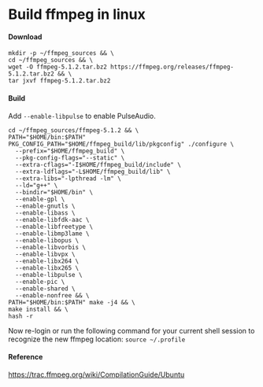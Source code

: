 # Build ffmpeg in linux

#### Download
```shell
mkdir -p ~/ffmpeg_sources && \
cd ~/ffmpeg_sources && \
wget -O ffmpeg-5.1.2.tar.bz2 https://ffmpeg.org/releases/ffmpeg-5.1.2.tar.bz2 && \
tar jxvf ffmpeg-5.1.2.tar.bz2
```

#### Build
Add `--enable-libpulse` to enable PulseAudio.

```shell
cd ~/ffmpeg_sources/ffmpeg-5.1.2 && \
PATH="$HOME/bin:$PATH" PKG_CONFIG_PATH="$HOME/ffmpeg_build/lib/pkgconfig" ./configure \
  --prefix="$HOME/ffmpeg_build" \
  --pkg-config-flags="--static" \
  --extra-cflags="-I$HOME/ffmpeg_build/include" \
  --extra-ldflags="-L$HOME/ffmpeg_build/lib" \
  --extra-libs="-lpthread -lm" \
  --ld="g++" \
  --bindir="$HOME/bin" \
  --enable-gpl \
  --enable-gnutls \
  --enable-libass \
  --enable-libfdk-aac \
  --enable-libfreetype \
  --enable-libmp3lame \
  --enable-libopus \
  --enable-libvorbis \
  --enable-libvpx \
  --enable-libx264 \
  --enable-libx265 \
  --enable-libpulse \
  --enable-pic \
  --enable-shared \
  --enable-nonfree && \
PATH="$HOME/bin:$PATH" make -j4 && \
make install && \
hash -r
```

Now re-login or run the following command for your current shell session to recognize the new ffmpeg location:
`source ~/.profile`

#### Reference
https://trac.ffmpeg.org/wiki/CompilationGuide/Ubuntu